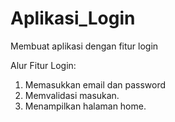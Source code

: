 # Aplikasi_Login
Membuat aplikasi dengan fitur login

Alur Fitur Login:
1. Memasukkan email dan password
2. Memvalidasi masukan.
3. Menampilkan halaman home.
